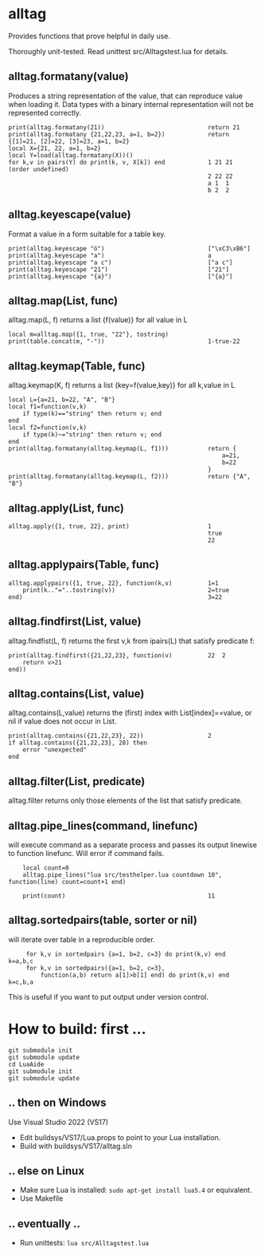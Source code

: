 
# alltag

Provides functions that prove helpful in daily use.

Thoroughly unit-tested.
Read unittest src/Alltagstest.lua for details.

## alltag.formatany(value)

Produces a string representation of the value, that can reproduce value
when loading it. Data types with a binary internal representation will
not be represented correctly. 

    print(alltag.formatany(21))                             return 21
    print(alltag.formatany {21,22,23, a=1, b=2})            return {[1]=21, [2]=22, [3]=23, a=1, b=2}
    local X={21, 22, a=1, b=2}
    local Y=load(alltag.formatany(X))()
    for k,v in pairs(Y) do print(k, v, X[k]) end            1 21 21    (order undefined)
                                                            2 22 22
                                                            a 1  1
                                                            b 2  2

## alltag.keyescape(value)

Format a value in a form suitable for a table key.

    print(alltag.keyescape "ö")                             ["\xC3\xB6"]
    print(alltag.keyescape "a")                             a
    print(alltag.keyescape "a c")                           ["a c"]
    print(alltag.keyescape "21")                            ["21"]
    print(alltag.keyescape "{a}")                           ["{a}"]

## alltag.map(List, func)

alltag.map(L, f) returns a list {f(value)} for all value in L

    local m=alltag.map({1, true, "22"}, tostring)
    print(table.concat(m, "-"))                             1-true-22

## alltag.keymap(Table, func)

alltag.keymap(K, f) returns a list {key=f(value,key)} for all k,value in L

    local L={a=21, b=22, "A", "B"}
    local f1=function(v,k)
        if type(k)=="string" then return v; end
    end
    local f2=function(v,k)
        if type(k)~="string" then return v; end
    end
    print(alltag.formatany(alltag.keymap(L, f1)))           return {
                                                                a=21,
                                                                b=22
                                                            }
    print(alltag.formatany(alltag.keymap(L, f2)))           return {"A", "B"}

## alltag.apply(List, func)

    alltag.apply({1, true, 22}, print)                      1
                                                            true
                                                            22

## alltag.applypairs(Table, func)

    alltag.applypairs({1, true, 22}, function(k,v)          1=1
        print(k.."="..tostring(v))                          2=true
    end)                                                    3=22

## alltag.findfirst(List, value)

alltag.findfist(L, f) returns the first v,k from ipairs(L) that satisfy predicate f:

    print(alltag.findfirst({21,22,23}, function(v)          22  2
        return v>21
    end))

## alltag.contains(List, value)

alltag.contains(L,value) returns the (first) index with List[index]==value,
or nil if value does not occur in List.

    print(alltag.contains({21,22,23}, 22))                  2
    if alltag.contains({21,22,23}, 28) then 
        error "unexpected"
    end

## alltag.filter(List, predicate)

alltag.filter returns only those elements of the list that satisfy predicate.

## alltag.pipe_lines(command, linefunc)

will execute command as a separate process and passes its output linewise
to function linefunc. Will error if command fails.

        local count=0
        alltag.pipe_lines("lua src/testhelper.lua countdown 10", function(line) count=count+1 end)

        print(count)                                        11

## alltag.sortedpairs(table, sorter or nil)

will iterate over table in a reproducible order.

         for k,v in sortedpairs {a=1, b=2, c=3} do print(k,v) end       k=a,b,c
         for k,v in sortedpairs({a=1, b=2, c=3},
             function(a,b) return a[1]>b[1] end) do print(k,v) end      k=c,b,a
This is useful if you want to put output under version control.

# How to build: first ...

    git submodule init
    git submodule update
    cd LuaAide
    git submodule init
    git submodule update

## .. then on Windows

Use Visual Studio 2022 (VS17)

- Edit buildsys/VS17/Lua.props to point to your Lua installation.
- Build with buildsys/VS17/alltag.sln

## .. else on Linux

- Make sure Lua is installed: ```sudo apt-get install lua5.4``` or equivalent.
- Use Makefile

## .. eventually ..

- Run unittests: ```lua src/Alltagstest.lua```

